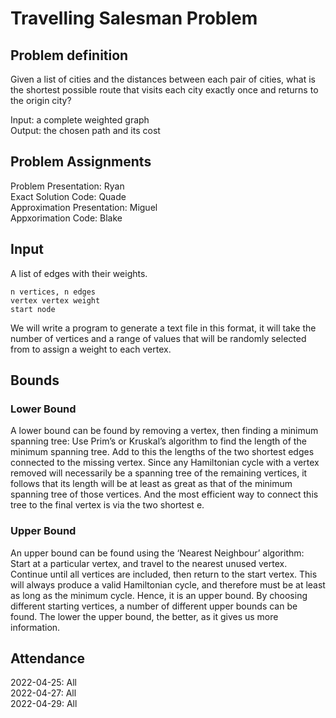# Travelling Salesman Problem

## Problem definition
Given a list of cities and the distances between each pair of cities, what is the shortest possible route that visits each city exactly once and returns to the origin city?

Input: a complete weighted graph  
Output: the chosen path and its cost

## Problem Assignments
Problem Presentation: Ryan  
Exact Solution Code: Quade  
Approximation Presentation: Miguel  
Appxorimation Code: Blake  

## Input
A list of edges with their weights.

```
n vertices, n edges
vertex vertex weight
start node
```

We will write a program to generate a text file in this format, it will take the number of vertices and a range of values that will be randomly selected from to assign a weight to each vertex.

## Bounds
### Lower Bound
A lower bound can be found by removing a vertex, then finding a minimum spanning tree: Use Prim’s or Kruskal’s algorithm to find the length of the minimum spanning tree. Add to this the lengths of the two shortest edges connected to the missing vertex. Since any Hamiltonian cycle with a vertex removed will necessarily be a spanning tree of the remaining vertices, it follows that its length will be at least as great as that of the minimum spanning tree of those vertices. And the most efficient way to connect this tree to the final vertex is via the two shortest e.

### Upper Bound
An upper bound can be found using the ‘Nearest Neighbour’ algorithm: Start at a particular vertex, and travel to the nearest unused vertex. Continue until all vertices are included, then return to the start vertex. This will always produce a valid Hamiltonian cycle, and therefore must be at least as long as the minimum cycle. Hence, it is an upper bound. By choosing different starting vertices, a number of different upper bounds can be found. The lower the upper bound, the better, as it gives us more information.

## Attendance

2022-04-25: All  
2022-04-27: All  
2022-04-29: All
